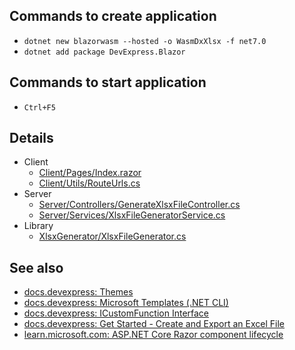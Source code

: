 ## Commands to create application

- `dotnet new blazorwasm --hosted -o WasmDxXlsx -f net7.0`
- `dotnet add package DevExpress.Blazor`

## Commands to start application

- `Ctrl+F5`

## Details

- Client
  - [Client/Pages/Index.razor](Client/Pages/Index.razor)
  - [Client/Utils/RouteUrls.cs](Client/Utils/RouteUrls.cs)
- Server
  - [Server/Controllers/GenerateXlsxFileController.cs](Server/Controllers/GenerateXlsxFileController.cs)
  - [Server/Services/XlsxFileGeneratorService.cs](Server/Services/XlsxFileGeneratorService.cs)
- Library
  - [XlsxGenerator/XlsxFileGenerator.cs](XlsxGenerator/XlsxFileGenerator.cs)

## See also

- [docs.devexpress: Themes](https://docs.devexpress.com/Blazor/401523/common-concepts/customize-appearance/themes)
- [docs.devexpress: Microsoft Templates (.NET CLI)](https://docs.devexpress.com/Blazor/402564/get-started/microsoft-templates-nuget-cli)
- [docs.devexpress: ICustomFunction Interface](https://docs.devexpress.com/OfficeFileAPI/DevExpress.Spreadsheet.Functions.ICustomFunction)
- [docs.devexpress: Get Started - Create and Export an Excel File](https://docs.devexpress.com/OfficeFileAPI/15072/spreadsheet-document-api/getting-started)
- [learn.microsoft.com: ASP.NET Core Razor component lifecycle](https://learn.microsoft.com/en-us/aspnet/core/blazor/components/lifecycle?view=aspnetcore-7.0)
